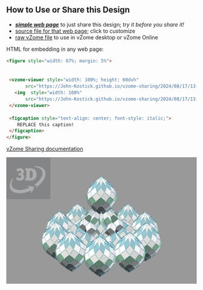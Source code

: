 
## How to Use or Share this Design

 - [***simple web page***](<https://John-Kostick.github.io/vzome-sharing/2024/08/17/13-34-40-Polar-enneacon-array-type-1/>) to just share this design; *try it before you share it!*
 - [source file for that web page](<https://github.com/John-Kostick/vzome-sharing/edit/main/2024/08/17/13-34-40-Polar-enneacon-array-type-1/index.md>); click to customize
 - [raw vZome file](<https://raw.githubusercontent.com/John-Kostick/vzome-sharing/main/2024/08/17/13-34-40-Polar-enneacon-array-type-1/Polar-enneacon-array-type-1.vZome>) to use in vZome desktop or vZome Online
 
 HTML for embedding in any web page:
 ```html
<figure style="width: 87%; margin: 5%">
  
  
  <vzome-viewer style="width: 100%; height: 60dvh" 
        src="https://John-Kostick.github.io/vzome-sharing/2024/08/17/13-34-40-Polar-enneacon-array-type-1/Polar-enneacon-array-type-1.vZome" >
    <img  style="width: 100%"
        src="https://John-Kostick.github.io/vzome-sharing/2024/08/17/13-34-40-Polar-enneacon-array-type-1/Polar-enneacon-array-type-1.png" >
  </vzome-viewer>

  <figcaption style="text-align: center; font-style: italic;">
     REPLACE this caption!
  </figcaption>
</figure>

 ```

[vZome Sharing documentation](https://vzome.github.io/vzome/sharing.html#how-it-works)

![Image](<Polar-enneacon-array-type-1.png>)

